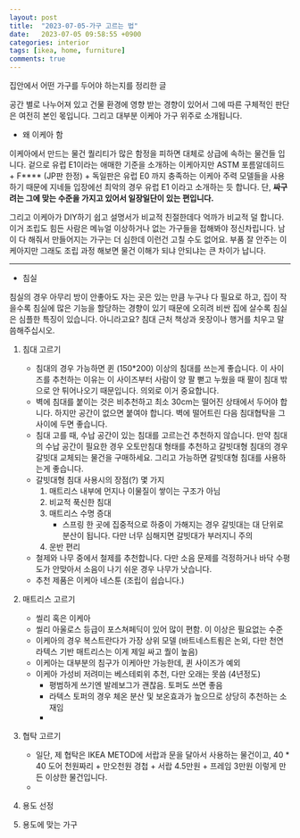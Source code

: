 ```yaml
---
layout: post
title:  "2023-07-05-가구 고르는 법"
date:   2023-07-05 09:58:55 +0900
categories: interior
tags: [ikea, home, furniture]
comments: true
---
```

집안에서 어떤 가구를 두어야 하는지를 정리한 글

공간 별로 나누어져 있고 건물 환경에 영향 받는 경향이 있어서 그에 따른 구체적인 판단은 여전히 본인 몫입니다.
그리고 대부분 이케아 가구 위주로 소개됩니다.

* 왜 이케아 함

이케아에서 만드는 물건 퀄리티가 많은 함정을 피하면 대체로 상급에 속하는 물건들 입니다. 겉으로 유럽 E1이라는 애매한 기준을 소개하는 이케아지만 ASTM 포름알데히드 + F**** (JP판 한정) + 독일판은 유럽 E0 까지 충족하는 이케아 주력 모델들을 사용하기 때문에 지네들 입장에선 최악의 경우 유럽 E1 이라고 소개하는 듯 합니다. 단, ____싸구려는 그에 맞는 수준을 가지고 있어서 일장일단이 있는 편입니다.____

그리고 이케아가 DIY하기 쉽고 설명서가 비교적 친절한데다 억까가 비교적 덜 합니다. 이거 조립도 힘든 사람은 메뉴얼 이상하거나 없는 가구들을 접해봐야 정신차립니다. 남이 다 해줘서 만들어지는 가구는 더 심한데 이런건 고칠 수도 없어요. 부품 잘 안주는 이케아지만 그래도 조립 과정 해보면 물건 이해가 되냐 안되냐는 큰 차이가 납니다. 



---

* 침실

침실의 경우 아무리 방이 안좋아도 자는 곳은 있는 만큼 누구나 다 필요로 하고, 집이 작을수록 침실에 많은 기능을 할당하는 경향이 있기 때문에 오히려 비싼 집에 살수록 침실은 심플한 특징이 있습니다. 아니라고요? 침대 근처 책상과 옷장이나 행거를 치우고 말씀해주십시오.

1. 침대 고르기
   * 침대의 경우 가능하면 퀸 (150*200) 이상의 침대를 쓰는게 좋습니다. 이 사이즈를 추천하는 이유는 이 사이즈부터 사람이 양 팔 뻗고 누웠을 때 팔이 침대 밖으로 안 튀어나오기 때문입니다. 의외로 이거 중요합니다.
   * 벽에 침대를 붙이는 것은 비추천하고 최소 30cm는 떨어진 상태에서 두어야 합니다. 하지만 공간이 없으면 붙여야 합니다. 벽에 떨어트린 다음 침대협탁을 그 사이에 두면 좋습니다.
   * 침대 고를 때, 수납 공간이 있는 침대를 고르는건 추천하지 않습니다. 만약 침대의 수납 공간이 필요한 경우 오토만침대 형태를 추천하고 갈빗대형 침대의 경우 갈빗대 교체되는 물건을 구매하세요. 그리고 가능하면 갈빗대형 침대를 사용하는게 좋습니다.
   * 갈빗대형 침대 사용시의 장점(?) 몇 가지
     1. 매트리스 내부에 먼지나 이물질이 쌓이는 구조가 아님
     2. 비교적 푹신한 침대
     3. 매트리스 수명 증대
        * 스프링 한 곳에 집중적으로 하중이 가해지는 경우 갈빗대는 대 단위로 분산이 됩니다. 다만 너무 심해지면 갈빗대가 부러지니 주의
     4. 운반 편리
   * 철제와 나무 중에서 철제를 추천합니다. 다만 소음 문제를 걱정하거나 바닥 수평도가 안맞아서 소음이 나기 쉬운 경우 나무가 낫습니다.
   * 추천 제품은 이케아 네스툰 (조립이 쉽습니다.)
2. 매트리스 고르기
   * 씰리 혹은 이케아
   * 씰리 아울로스 등급이 포스쳐페딕이 있어 많이 편함. 이 이상은 필요없는 수준
   * 이케아의 경우 복스트란다가 가장 상위 모델 (바트네스트룀은 논외, 다만 천연 라텍스 기반 매트리스는 이게 제일 싸고 퀄이 높음)
   * 이케아는 대부분의 침구가 이케아만 가능한데, 퀸 사이즈가 예외
   * 이케아 가성비 저려미는 베스테뢰위 추천, 다만 오래는 못씀 (4년정도)
     * 평범하게 쓰기엔 발레보그가 괜찮음. 토퍼도 쓰면 좋음
     * 라텍스 토퍼의 경우 체온 분산 및 보온효과가 높으므로 상당히 추천하는 소재임
     *
3. 협탁 고르기
   * 일단, 제 협탁은 IKEA METOD에 서랍과 문을 달아서 사용하는 물건이고, 40 * 40 도어 천원짜리 + 만오천원 경첩 + 서랍 4.5만원 + 프레임 3만원 이렇게 만든 이상한 물건입니다. 
   * 

4. 용도 선정
5. 용도에 맞는 가구
